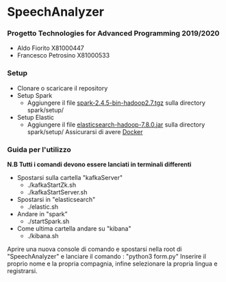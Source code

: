 # SpeechAnalyzer

### Progetto Technologies for Advanced Programming 2019/2020
- Aldo Fiorito X81000447
- Francesco Petrosino X81000533


### Setup 
- Clonare o scaricare il repository
- Setup Spark
    - Aggiungere il file [spark-2.4.5-bin-hadoop2.7.tgz][1] sulla directory spark/setup/
- Setup Elastic
    - Aggiungere il file [elasticsearch-hadoop-7.8.0.jar][2] sulla directory spark/setup/
Assicurarsi di avere [Docker][3]    

### Guida per l'utilizzo
**N.B Tutti i comandi devono essere lanciati in terminali differenti**
- Spostarsi sulla cartella "kafkaServer"
    - ./kafkaStartZk.sh
    - ./kafkaStartServer.sh
- Spostarsi in "elasticsearch"
    - ./elastic.sh
- Andare in "spark"
    - ./startSpark.sh
- Come ultima cartella andare su "kibana"
    - ./kibana.sh

Aprire una nuova console di comando e spostarsi nella root di  "SpeechAnalyzer" 
e lanciare il comando : "python3 form.py"
Inserire il proprio nome e la propria compagnia, infine selezionare la propria lingua e registrarsi.

[1]: https://studentiunict-my.sharepoint.com/:f:/g/personal/uni389952_studium_unict_it/EtiOBtdaJKZMj9zeuzJJ9UcB60rLKQOOjFG6yk92CBy8JQ?e=YJqarn "Repository OneDrive sp"
[2]: https://studentiunict-my.sharepoint.com/:u:/g/personal/uni389952_studium_unict_it/EeNAcubCzxxOpPPCLQOAznABSBqiCYsNhG7ZTEXAaENepg?e=jsPF6m "Repository OneDrive es"
[3]:https://docs.docker.com/get-docker/ "Docker"